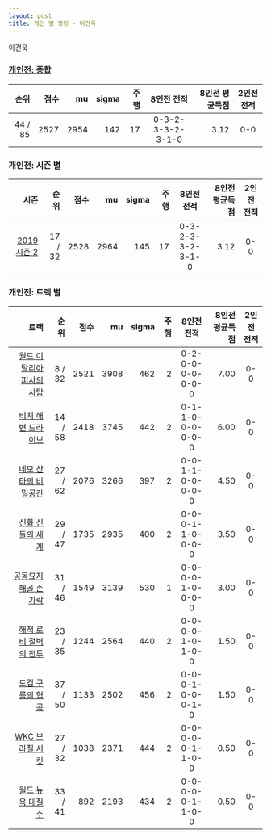 ```yaml
---
layout: post
title: 개인 별 랭킹 - 이건욱
---
```


이건욱

### [개인전: 종합](../singles-full)

| 순위 | 점수 | mu | sigma | 주행 | 8인전 전적 | 8인전 평균득점 | 2인전 전적 |
|---:|---:|---:|---:|---:|:---:|---:|:---:|
| 44 / 85 | 2527 | 2954 | 142 | 17 | 0-3-2-3-3-2-3-1-0 | 3.12 | 0-0 |

### 개인전: 시즌 별

| 시즌 | 순위 | 점수 | mu | sigma | 주행 | 8인전 전적 | 8인전 평균득점 | 2인전 전적 |
|---:|---:|---:|---:|---:|---:|:---:|---:|:---:|
| [2019 시즌 2](../singles-s2019_2) | 17 / 32 | 2528 | 2964 | 145 | 17 |  0-3-2-3-3-2-3-1-0 | 3.12 | 0-0 |

### 개인전: 트랙 별

| 트랙 | 순위 | 점수 | mu | sigma | 주행 | 8인전 전적 | 8인전 평균득점 | 2인전 전적 |
|---:|---:|---:|---:|---:|---:|:---:|---:|:---:|
| [월드 이탈리아 피사의 사탑](../pizza) | 8 / 32 | 2521 | 3908 | 462 | 2 | 0-2-0-0-0-0-0-0-0 | 7.00 | 0-0 |
| [비치 해변 드라이브](../haebyun) | 14 / 58 | 2418 | 3745 | 442 | 2 | 0-1-1-0-0-0-0-0-0 | 6.00 | 0-0 |
| [네모 산타의 비밀공간](../santa) | 27 / 62 | 2076 | 3266 | 397 | 2 | 0-0-1-1-0-0-0-0-0 | 4.50 | 0-0 |
| [신화 신들의 세계](../shinsegye) | 29 / 47 | 1735 | 2935 | 400 | 2 | 0-0-0-1-1-0-0-0-0 | 3.50 | 0-0 |
| [공동묘지 해골 손가락](../haeson) | 31 / 46 | 1549 | 3139 | 530 | 1 | 0-0-0-0-1-0-0-0-0 | 3.00 | 0-0 |
| [해적 로비 절벽의 전투](../lobby) | 23 / 35 | 1244 | 2564 | 440 | 2 | 0-0-0-0-1-0-1-0-0 | 1.50 | 0-0 |
| [도검 구름의 협곡](../hyupgog) | 37 / 50 | 1133 | 2502 | 456 | 2 | 0-0-0-1-0-0-0-1-0 | 1.50 | 0-0 |
| [WKC 브라질 서킷](../brazil) | 27 / 32 | 1038 | 2371 | 444 | 2 | 0-0-0-0-0-1-1-0-0 | 0.50 | 0-0 |
| [월드 뉴욕 대질주](../newyork) | 33 / 41 | 892 | 2193 | 434 | 2 | 0-0-0-0-0-1-1-0-0 | 0.50 | 0-0 |
